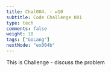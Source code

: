 ```yaml
---
title: Chal004. - w10
subtitle: Code Challenge 001
type: tech
comments: false
weight: 10
tags: ["GoLang"]
nextNode: "ex004b"
---
```

This is Challenge - discuss the problem